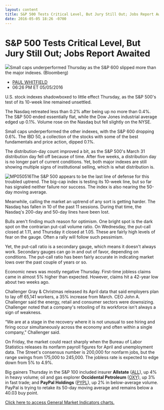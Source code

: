 ```yaml
---
layout: content
title: S&P 500 Tests Critical Level, But Jury Still Out; Jobs Report Awaited
date: 2016-05-05 18:26 -0700
---
```



S&P 500 Tests Critical Level, But Jury Still Out; Jobs Report Awaited
======================================================================


![](https://www.investors.com/wp-content/uploads/2016/05/BIGPIC-050516-bloomberg.jpg)Small caps underperformed Thursday as the S&P 600 slipped more than the major indexes. (Bloomberg)



* [PAUL WHITFIELD](https://www.investors.com/author/whitfieldp/ "Posts by PAUL WHITFIELD")
* 06:26 PM ET 05/05/2016




U.S. stock indexes shadowboxed to little effect Thursday, as the S&P 500's test of its 10-week line remained unsettled.


The Nasdaq retreated less than 0.2% after being up no more than 0.4%. The S&P 500 ended essentially flat, while the Dow Jones industrial average edged up 0.1%. Volume rose on the Nasdaq but fell slightly on the NYSE.


Small caps underperformed the other indexes, with the S&P 600 dropping 0.6%. The IBD 50, a collection of the stocks with some of the best fundamentals and price action, dipped 0.1%.


The distribution-day count improved a bit, as the S&P 500's March 31 distribution day fell off because of time. After five weeks, a distribution day is no longer part of current conditions. Yet, both major indexes are still showing multiple signs of institutional selling, which is what distribution is.


![MP050516](https://www.investors.com/wp-content/uploads/2016/05/MP050516-503x1024.jpg)The S&P 500 appears to be the last line of defense for this troubled uptrend. The big-cap index is testing its 10-week line, but so far has signaled neither failure nor success. The index is also nearing the 50-day moving average.


Meanwhile, calling the market an uptrend of any sort is getting harder. The Nasdaq has fallen in 10 of the past 11 sessions. During that time, the Nasdaq's 200-day and 50-day lines have been lost.


Bulls aren't finding much reason for optimism. One bright spot is the dark spot on the contrarian put-call volume ratio. On Wednesday, the put-call closed at 1.11, and Thursday it closed at 1.05. These are fairly high levels of fear on the gauge. Often a rally will follow such pessimism.


Yet, the put-call ratio is a secondary gauge, which means it doesn't always work. Secondary gauges can go in and out of favor, depending on conditions. The put-call ratio has been fairly accurate in indicating market lows over the past couple of years or so.


Economic news was mostly negative Thursday. First-time jobless claims came in almost 5% higher than expected. However, claims hit a 42-year low about two weeks ago.


Challenger Gray & Christmas released its April data that said employers plan to lay off 65,141 workers, a 35% increase from March. CEO John A. Challenger said the energy, retail and consumer sectors were downsizing. Challenger noted that a company's retooling of its workforce isn't always a sign of weakness.


“We are at a stage in the recovery where it is not unusual to see hiring and firing occur simultaneously across the economy and often within a single company," Challenger said.


On Friday, the market could react sharply when the Bureau of Labor Statistics releases its nonfarm payroll figures for April and unemployment data. The Street's consensus number is 200,000 for nonfarm jobs, but the range swings from 175,000 to 245,000. The jobless rate is expected to edge down from 5% to 4.9%.


Big gainers Thursday in the S&P 100 included insurer **Allstate** ([ALL](https://research.investors.com/quote.aspx?symbol=ALL)), up 4% in heavy volume; oil and gas explorer **Occidental Petroleum** ([OXY](https://research.investors.com/quote.aspx?symbol=OXY)), up 3% in fast trade; and **PayPal Holdings** ([PYPL](https://research.investors.com/quote.aspx?symbol=PYPL)), up 2% in below-average volume. PayPal is trying to retake its 50-day moving average and remains below a 40.03 buy point.


[Click here to access General Market Indicators charts.](https://www.investors.com/wp-content/uploads/2016/05/IBD0605063516GMI.pdf)


 




